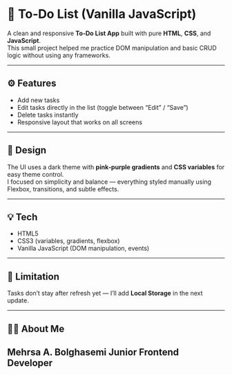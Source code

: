# 📝 To‑Do List (Vanilla JavaScript)

A clean and responsive **To‑Do List App** built with pure **HTML**, **CSS**, and **JavaScript**.  
This small project helped me practice DOM manipulation and basic CRUD logic without using any frameworks.

---

## ⚙️ Features
- Add new tasks  
- Edit tasks directly in the list (toggle between “Edit” / “Save”)  
- Delete tasks instantly  
- Responsive layout that works on all screens

---

## 🎨 Design
The UI uses a dark theme with **pink‑purple gradients** and **CSS variables** for easy theme control.  
I focused on simplicity and balance — everything styled manually using Flexbox, transitions, and subtle effects.

---

## 💡 Tech
- HTML5  
- CSS3 (variables, gradients, flexbox)  
- Vanilla JavaScript (DOM manipulation, events)

---

## 🚧 Limitation
Tasks don’t stay after refresh yet — I’ll add **Local Storage** in the next update.

---

## 👩‍💻 About Me
**Mehrsa A. Bolghasemi** **Junior Frontend Developer**  
---

